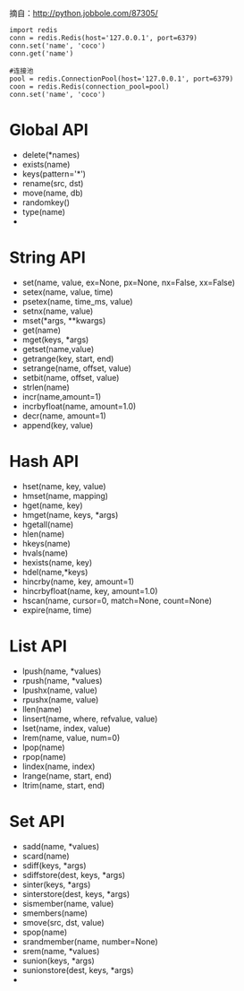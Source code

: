 摘自：http://python.jobbole.com/87305/

```
import redis
conn = redis.Redis(host='127.0.0.1', port=6379)
conn.set('name', 'coco')
conn.get('name')

#连接池
pool = redis.ConnectionPool(host='127.0.0.1', port=6379)
coon = redis.Redis(connection_pool=pool)
conn.set('name', 'coco')
```

# Global API
* delete(*names)
* exists(name)
* keys(pattern='*')
* rename(src, dst)
* move(name, db)
* randomkey()
* type(name)
* 

# String API
* set(name, value, ex=None, px=None, nx=False, xx=False)
* setex(name, value, time)
* psetex(name, time_ms, value)
* setnx(name, value)
* mset(*args, **kwargs)
* get(name)
* mget(keys, *args)
* getset(name,value)
* getrange(key, start, end)
* setrange(name, offset, value)
* setbit(name, offset, value)
* strlen(name)
* incr(name,amount=1)
* incrbyfloat(name, amount=1.0)
* decr(name, amount=1)
* append(key, value)

# Hash API
* hset(name, key, value)
* hmset(name, mapping)
* hget(name, key)
* hmget(name, keys, *args)
* hgetall(name)
* hlen(name)
* hkeys(name)
* hvals(name)
* hexists(name, key)
* hdel(name,*keys)
* hincrby(name, key, amount=1)
* hincrbyfloat(name, key, amount=1.0)
* hscan(name, cursor=0, match=None, count=None)
* expire(name, time)

# List API
* lpush(name, *values)
* rpush(name, *values)
* lpushx(name, value)
* rpushx(name, value)
* llen(name)
* linsert(name, where, refvalue, value)
* lset(name, index, value)
* lrem(name, value, num=0)
* lpop(name)
* rpop(name)
* lindex(name, index)
* lrange(name, start, end)
* ltrim(name, start, end)

# Set API
* sadd(name, *values)
* scard(name)
* sdiff(keys, *args)
* sdiffstore(dest, keys, *args)
* sinter(keys, *args)
* sinterstore(dest, keys, *args)
* sismember(name, value)
* smembers(name)
* smove(src, dst, value)
* spop(name)
* srandmember(name, number=None)
* srem(name, *values)
* sunion(keys, *args)
* sunionstore(dest, keys, *args)
* 